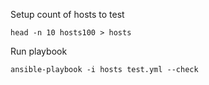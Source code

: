 Setup count of hosts to test
```
head -n 10 hosts100 > hosts
```

Run playbook
```
ansible-playbook -i hosts test.yml --check
```
